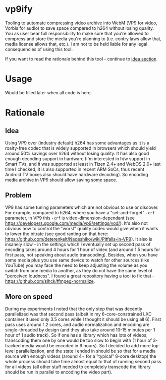 # vp9ify
Tooling to automate compressing video archive into WebM (VP9 for video, Vorbis for audio) to save space compared to h264 without losing quality.
You as user bear full responsibility to make sure that you're allowed to compress and store the media you're planning to (i.e. contry laws allow that, media license allows that, etc.). I am not to be held liable for any legal consequencies of using this tool.

If you want to read the rationale behind this tool - continue to [idea section](#idea).

# Usage
Would be filled later when all code is here.

# Rationale

## Idea
Using VP9 over (industry default) h264 has some advantages as it is a roalty-free codec that is widely supported in browsers which should yield around 50% savings over h264 without losing quality. It has also good enough decoding support in hardware (I'm interested in h/w support in Smart TVs, and it was supported at least in Tizen 2.4+ and WebOS 2.0+ last time I checked; it is also supported in recent ARM SoCs, thus recent Android TV boxes also should have hardware decoding).
So encoding media archive in VP9 should allow saving some space.

## Problem
VP9 has some tuning parameters which are not obvious to use or discover. For example, compared to h264, where you have a "set-and-forget" `-crf` parameter, in VP9 this `-crf` is video-dimension-dependant (see https://developers.google.com/media/vp9/settings/vod/). It's also not obvious how to control the "worst" quality codec would give when it wants to lower the bitrate (see good ranting on that here: https://github.com/deterenkelt/Nadeshiko/wiki/Pitfalls-in-VP9).
It also is insanely slow - in the settings which I eventually set up second pass of encoding takes around 4 hours for 1 hour of video (and around 1.5 hours for first pass, not speaking about audio transcoding).
Besides, when you have some media plus you use same device to watch for other sources (like YouTube) you may face the need to keep adjusting the volume as you switch from one media to another, as they do not have the same level of "perceived loudness". I found a great repository having a tool to fix that - https://github.com/slhck/ffmpeg-normalize.

## More on speed
During my experiments I noted that the only step that was decently parallelized was that second pass (albeit in my 6-core-constrained LXC container it used only 3.5 cores while I thought it should be using all 6). First pass uses around 1.2 cores, and audio normalization and encoding are single-threaded by design (and they also take around 10-15 minutes per 1 hour of 1 audio track). So if one has a library which has lots of videos, transcoding them one by one would be too slow to begin with (1 hour of 3-tracked media would be encoded in 6 hours).
So I decided to add more top-level parallelization, and the state I ended in should be so that for a media source with enough videos (around 4+ for a "typical" 8-core desktop) the whole process should take time almost equal to that of running second pass for all videos (all other stuff needed to completely transcode the library should be run in parallel to encoding the video part).
